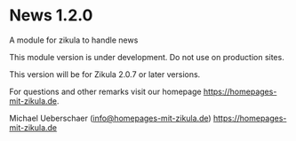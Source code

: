 # News 1.2.0
A module for zikula to handle news

This module version is under development. Do not use on production sites.

This version will be for Zikula 2.0.7 or later versions.

For questions and other remarks visit our homepage https://homepages-mit-zikula.de.

Michael Ueberschaer (info@homepages-mit-zikula.de)
https://homepages-mit-zikula.de

